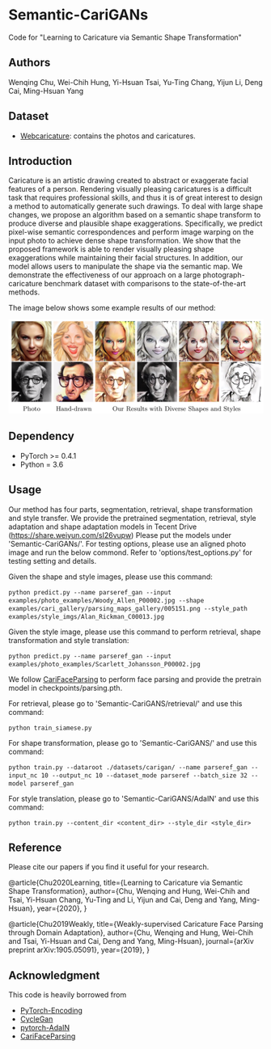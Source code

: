 # Semantic-CariGANs
Code for "Learning to Caricature via Semantic Shape Transformation"

## Authors
Wenqing Chu, Wei-Chih Hung, Yi-Hsuan Tsai, Yu-Ting Chang, Yijun Li, Deng Cai, Ming-Hsuan Yang

## Dataset
- [Webcaricature](https://cs.nju.edu.cn/rl/WebCaricature.htm): contains the photos and caricatures.

## Introduction
Caricature is an artistic drawing created to abstract or exaggerate facial features of a person. Rendering visually pleasing caricatures is a difficult task that requires professional skills, and thus it is of great interest to design a method to automatically generate such drawings. To deal with large shape changes, we propose an algorithm based on a semantic shape transform to produce diverse and plausible shape exaggerations. Specifically, we predict pixel-wise semantic correspondences and perform image warping on the input photo to achieve dense shape transformation. We show that the proposed framework is able to render visually pleasing shape exaggerations while maintaining their facial structures. In addition, our model allows users to manipulate the shape via the semantic map. We demonstrate the effectiveness of our approach on a large photograph-caricature benchmark dataset with comparisons to the state-of-the-art methods.

The image below shows some example results of our method:

![](taser.png)

## Dependency
- PyTorch >= 0.4.1
- Python = 3.6

## Usage
Our method has four parts, segmentation, retrieval, shape transformation and style transfer.
We provide the pretrained segmentation, retrieval, style adaptation and shape adaptation models in Tecent Drive (https://share.weiyun.com/sI26vupw)
Please put the models under 'Semantic-CariGANs/'.
For testing options, please use an aligned photo image and run the below commond. Refer to 'options/test_options.py' for testing setting and details.

Given the shape and style images, please use this command:
```
python predict.py --name parseref_gan --input examples/photo_examples/Woody_Allen_P00002.jpg --shape examples/cari_gallery/parsing_maps_gallery/005151.png --style_path examples/style_imgs/Alan_Rickman_C00013.jpg
```
Given the style image, please use this command to perform retrieval, shape transformation and style translation:
```
python predict.py --name parseref_gan --input examples/photo_examples/Scarlett_Johansson_P00002.jpg
```

We follow [CariFaceParsing](https://github.com/ZJULearning/CariFaceParsing) to perform face parsing and provide the pretrain model in checkpoints/parsing.pth.

For retrieval, please go to 'Semantic-CariGANS/retrieval/' and use this command:
```
python train_siamese.py
```
For shape transformation, please go to 'Semantic-CariGANS/' and use this command:
```
python train.py --dataroot ./datasets/carigan/ --name parseref_gan --input_nc 10 --output_nc 10 --dataset_mode parseref --batch_size 32 --model parseref_gan
```
For style translation, please go to 'Semantic-CariGANS/AdaIN' and use this command: 
```
python train.py --content_dir <content_dir> --style_dir <style_dir>
```




## Reference
Please cite our papers if you find it useful for your research.

@article{Chu2020Learning,
    title={Learning to Caricature via Semantic Shape Transformation},
    author={Chu, Wenqing and Hung, Wei-Chih and Tsai, Yi-Hsuan Chang, Yu-Ting and Li, Yijun and Cai, Deng and Yang, Ming-Hsuan},
    year={2020},
}

@article{Chu2019Weakly,
    title={Weakly-supervised Caricature Face Parsing through Domain Adaptation},
    author={Chu, Wenqing and Hung, Wei-Chih and Tsai, Yi-Hsuan and Cai, Deng and Yang, Ming-Hsuan},
    journal={arXiv preprint arXiv:1905.05091},
    year={2019},
}

## Acknowledgment
This code is heavily borrowed from
- [PyTorch-Encoding](https://github.com/zhanghang1989/PyTorch-Encoding)
- [CycleGan](https://github.com/junyanz/pytorch-CycleGAN-and-pix2pix)
- [pytorch-AdaIN](https://github.com/naoto0804/pytorch-AdaIN)
- [CariFaceParsing](https://github.com/ZJULearning/CariFaceParsing)
